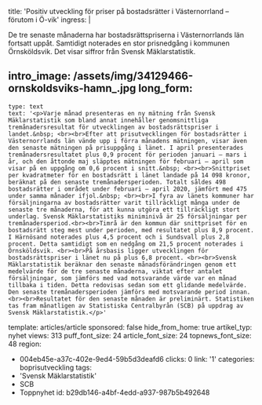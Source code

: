 title: 'Positiv utveckling för priser på bostadsrätter i Västernorrland – förutom i Ö-vik'
ingress: |
  <p>De tre senaste månaderna har bostadsrättspriserna i Västernorrlands län fortsatt uppåt. Samtidigt noterades en stor prisnedgång i kommunen Örnsköldsvik. Det visar siffror från Svensk Mäklarstatistik.
  </p>
  
intro_image: /assets/img/34129466-ornskoldsviks-hamn_.jpg
long_form:
  -
    type: text
    text: '<p>Varje månad presenteras en ny mätning från Svensk Mäklarstatistik som bland annat innehåller genomsnittliga tremånadersresultat för utvecklingen av bostadsrättspriser i landet.&nbsp; <br><br>Efter att prisutvecklingen för bostadsrätter i Västernorrlands län vände upp i förra månadens mätningen, visar även den senaste mätningen på prisuppgång i länet. I april presenterades tremånadersresultatet plus 0,9 procent för perioden januari – mars i år, och den åttonde maj släpptes mätningen för februari – april som visar på en uppgång om 0,6 procent i snitt.&nbsp; <br><br>Snittpriset per kvadratmeter för en bostadsrätt i länet landade på 14 098 kronor, beräknat på den senaste tremånadersperioden. Totalt såldes 498 bostadsrätter i området under februari – april 2020, jämfört med 475 under samma månader ifjol.&nbsp; <br><br>I fyra av länets kommuner har försäljningarna av bostadsrätter varit tillräckligt många under de senaste tre månaderna, för att kunna utgöra ett tillräckligt stort underlag. Svensk Mäklarstatistiks miniminivå är 25 försäljningar per tremånadersperiod.<br><br>Timrå är den kommun där snittpriset för en bostadsrätt steg mest under perioden, med resultatet plus 8,9 procent. I Härnösand noterades plus 4,5 procent och i Sundsvall plus 2,8 procent. Detta samtidigt som en nedgång om 21,5 procent noterades i Örnsköldsvik. <br><br>På årsbasis ligger utvecklingen för bostadsrättspriser i länet nu på plus 6,8 procent. <br><br>Svensk Mäklarstatistik beräknar den senaste månadsförändringen genom ett medelvärde för de tre senaste månaderna, viktat efter antalet försäljningar, som jämförs med vad motsvarande värde var en månad tillbaka i tiden. Detta redovisas sedan som ett glidande medelvärde. Den senaste tremånadersperioden jämförs med motsvarande period innan. <br><br>Resultatet för den senaste månaden är preliminärt. Statistiken tas fram månatligen av Statistiska Centralbyrån (SCB) på uppdrag av Svensk Mäklarstatistik.</p>'
template: articles/article
sponsored: false
hide_from_home: true
artikel_typ: nyhet
views: 313
puff_font_size: 24
article_font_size: 24
topnews_font_size: 48
region:
  - 004eb45e-a37c-402e-9ed4-59b5d3deafd6
clicks: 0
link: '1'
categories: boprisutveckling
tags:
  - 'Svensk Mäklarstatistik'
  - SCB
  - Toppnyhet
id: b29db146-a4bf-4edd-a937-987b5b492648
